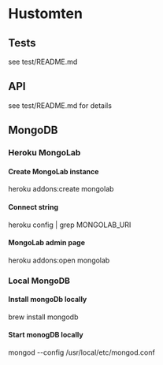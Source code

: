 # Hustomten

## Tests

see test/README.md

## API

see test/README.md for details




## MongoDB

### Heroku MongoLab

#### Create MongoLab instance

  heroku addons:create mongolab

#### Connect string

  heroku config | grep MONGOLAB_URI

#### MongoLab admin page

  heroku addons:open mongolab


### Local MongoDB

#### Install mongoDb locally

  brew install mongodb
  
#### Start monogDB locally

  mongod --config /usr/local/etc/mongod.conf
